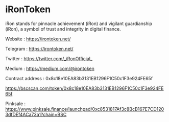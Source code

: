 # iRonToken
 iRon stands for pinnacle achievement (iRon) and vigilant guardianship (iRon), a symbol of trust and integrity in digital finance.

Website : https://irontoken.net/


Telegram : https://irontoken.net/


Twitter : https://twitter.com/_iRonOfficial_


 Medium : https://medium.com/@irontoken

Contract address : 0x8c18e10EA83b3131EB1296F1C50c1F3e924FE65f

https://bscscan.com/token/0x8c18e10EA83b3131EB1296F1C50c1F3e924FE65f

Pinksale : https://www.pinksale.finance/launchpad/0xc8531817Af3c8BcB167E7CD1203dfDEf4ACa73a1?chain=BSC


